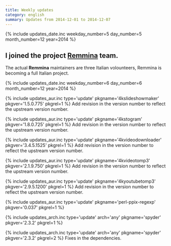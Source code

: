 ```yaml
---
title: Weekly updates
category: english
summary: Updates from 2014-12-01 to 2014-12-07
---
```


{% include updates_date.inc weekday_number=5 day_number=5 month_number=12 year=2014 %}

## I joined the project [Remmina](https://github.com/FreeRDP/Remmina) team.
The actual **Remmina** maintainers are three Italian volounteers, Remmina is
becoming a full Italian project.

{% include updates_date.inc weekday_number=6 day_number=6 month_number=12 year=2014 %}

{% include updates_aur.inc type='update' pkgname='4kslideshowmaker' pkgver='1.5.0.775' pkgrel=1 %}
Add revision in the version number to reflect the upstream version number.

{% include updates_aur.inc type='update' pkgname='4kstogram' pkgver='1.8.0.725' pkgrel=1 %}
Add revision in the version number to reflect the upstream version number.

{% include updates_aur.inc type='update' pkgname='4kvideodownloader' pkgver='3.4.5.1525' pkgrel=1 %}
Add revision in the version number to reflect the upstream version number.

{% include updates_aur.inc type='update' pkgname='4kvideotomp3' pkgver='2.1.9.750' pkgrel=1 %}
Add revision in the version number to reflect the upstream version number.

{% include updates_aur.inc type='update' pkgname='4kyoutubetomp3' pkgver='2.9.5.1200' pkgrel=1 %}
Add revision in the version number to reflect the upstream version number.

{% include updates_aur.inc type='update' pkgname='perl-ppix-regexp' pkgver='0.037' pkgrel=1 %}

{% include updates_arch.inc type='update' arch='any' pkgname='spyder' pkgver='2.3.2' pkgrel=1 %}

{% include updates_arch.inc type='update' arch='any' pkgname='spyder' pkgver='2.3.2' pkgrel=2 %}
Fixes in the dependencies.